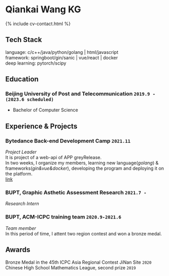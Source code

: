 # Qiankai Wang **KG**

{% include cv-contact.html %}

## Tech Stack
language: c/c++/java/python/golang | html/javascript<br>
framework: springboot/gin/sanic | vue/react | docker<br>
deep learning: pytorch/scipy<br>

## Education

### **Beijing University of Post and Telecommunication** `2019.9 - (2023.6 scheduled)`

- Bachelor of Computer Science

## Experience & Projects

### Bytedance Back-end Development Camp `2021.11`

_Project Leader_<br>
It is project of a web-api of APP greyRelease.<br>
In two weeks, I organize my members, learning new language(_golang_) & frameworks(_gin&vue&docker_), developing the program and deploying it on the platform.<br>
[link](https://github.com/kguniverse/techtrainingcamp-AppUpgrade)

### BUPT, Graphic Asthetic Assessment Research `2021.7 -`

_Research Intern_<br> 

### BUPT, ACM-ICPC training team `2020.9-2021.6`

_Team member_<br>
In this period of time, I attent two region contest and won a bronze medal.<br>

## Awards
Bronze Medal in the 45th ICPC Asia Regional Contest JiNan Site `2020` <br>
Chinese High School Mathematics League, second prize `2019`<br>
